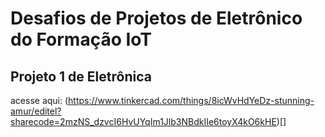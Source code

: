 # Desafios de Projetos de Eletrônico do Formação IoT

## Projeto 1 de Eletrônica

acesse aqui: (https://www.tinkercad.com/things/8icWvHdYeDz-stunning-amur/editel?sharecode=2mzNS_dzvcI6HvUYqIm1Jlb3NBdkIIe6toyX4kO6kHE)[]
